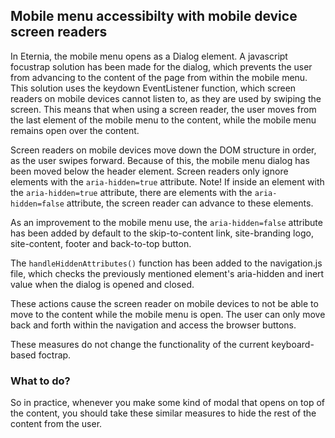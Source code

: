 ## Mobile menu accessibilty with mobile device screen readers 

In Eternia, the mobile menu opens as a Dialog element. A javascript focustrap solution has been made for the dialog, which prevents the user from advancing to the content of the page from within the mobile menu. This solution uses the keydown EventListener function, which screen readers on mobile devices cannot listen to, as they are used by swiping the screen. This means that when using a screen reader, the user moves from the last element of the mobile menu to the content, while the mobile menu remains open over the content.

Screen readers on mobile devices move down the DOM structure in order, as the user swipes forward. Because of this, the mobile menu dialog has been moved below the header element.
Screen readers only ignore elements with the `aria-hidden=true` attribute. 
Note! If inside an element with the `aria-hidden=true` attribute, there are elements with the `aria-hidden=false` attribute, the screen reader can advance to these elements.

As an improvement to the mobile menu use, the `aria-hidden=false` attribute has been added by default to the skip-to-content link, site-branding logo, site-content, footer and back-to-top button.

The `handleHiddenAttributes()` function has been added to the navigation.js file, which checks the previously mentioned element's aria-hidden and inert value when the dialog is opened and closed.

These actions cause the screen reader on mobile devices to not be able to move to the content while the mobile menu is open. The user can only move back and forth within the navigation and access the browser buttons.

These measures do not change the functionality of the current keyboard-based foctrap.

### What to do?
So in practice, whenever you make some kind of modal that opens on top of the content, you should take these similar measures to hide the rest of the content from the user.
